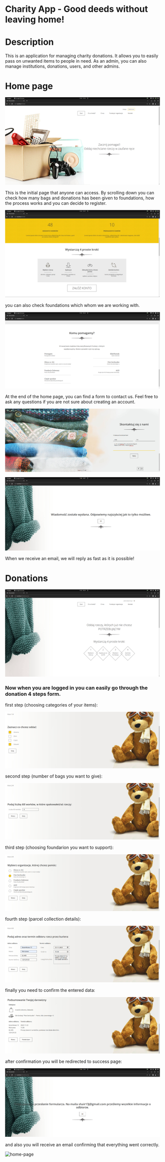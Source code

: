 # Charity App - Good deeds without leaving home!

# Description
This is an application for managing charity donations. It allows you to easily pass on unwanted items to people in need. As an admin, you can also manage institutions, donations, users, and other admins.

# Home page

![home-page](images/home_page.png)

This is the initial page that anyone can access.
By scrolling down you can check how many bags and donations has been given to foundations, how the process works and you can decide to register.

![home-page](images/counter.png)

you can also check foundations which whom we are working with.

![home-page](images/fundations.png)

At the end of the home page, you can find a form to contact us. Feel free to ask any questions if you are not sure about creating an account.

![home-page](images/form_contact.png)

![home-page](images/page_contact_success.png)

When we receive an email, we will reply as fast as it is possible!

# Donations

![home-page](images/donations_home.png)

### Now when you are logged in you can easily go through the donation 4 steps form.

first step (choosing categories of your items):

![home-page](images/step_1.png)

second step (number of bags you want to give):

![home-page](images/step_2.png)

third step (choosing foundarion you want to support):

![home-page](images/step_3.png)

fourth step (parcel collection details):

![home-page](images/step_4.png)

finally you need to confirm the entered data:

![home-page](images/step_confirmation.png)

after confirmation you will be redirected to success page:

![home-page](images/page_success_donation.png)

and also you will receive an email confirming that everything went correctly.

![home-page](images/email_donation_confirmation.png)




















